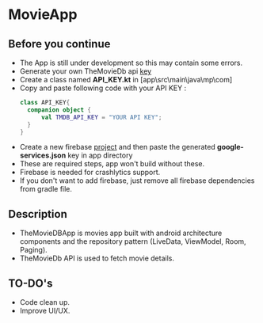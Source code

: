 # MovieApp 
Before you continue
------
* The App is still under development so this may contain some errors.<br>
* Generate your own TheMovieDb api [key](https://developers.themoviedb.org/3/getting-started/introduction) <br>
* Create a class named **API_KEY.kt** in [app\src\main\java\mp\com]
* Copy and paste following code with your API KEY :
  ```kotlin
  class API_KEY{
    companion object {
        val TMDB_API_KEY = "YOUR API KEY";
    }
  }
  ```
 * Create a new firebase [project](https://console.firebase.google.com) and then paste the generated **google-services.json** key in app directory
 * These are required steps, app won't build without these. 
 * Firebase is needed for crashlytics support. 
 * If you don't want to add firebase, just remove all firebase dependencies from gradle file.


Description
---------
* TheMovieDBApp is movies app built with android architecture components and the repository pattern (LiveData, ViewModel, Room, Paging).<br>
* TheMovieDb API is used to fetch movie details.

TO-DO's
---------
* Code clean up.
* Improve UI/UX.
